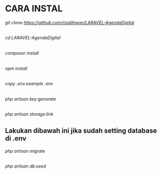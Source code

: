 # CARA INSTAL
###### git clone https://github.com/rizalihwan/LARAVEL-AgendaDigital
###### cd LARAVEL-AgendaDigital
###### composer install
###### npm install
###### copy .env.example .env
###### php artisan key:generate
###### php artisan storage:link

## Lakukan dibawah ini jika sudah setting database di .env
###### php artisan migrate
###### php artisan db:seed
